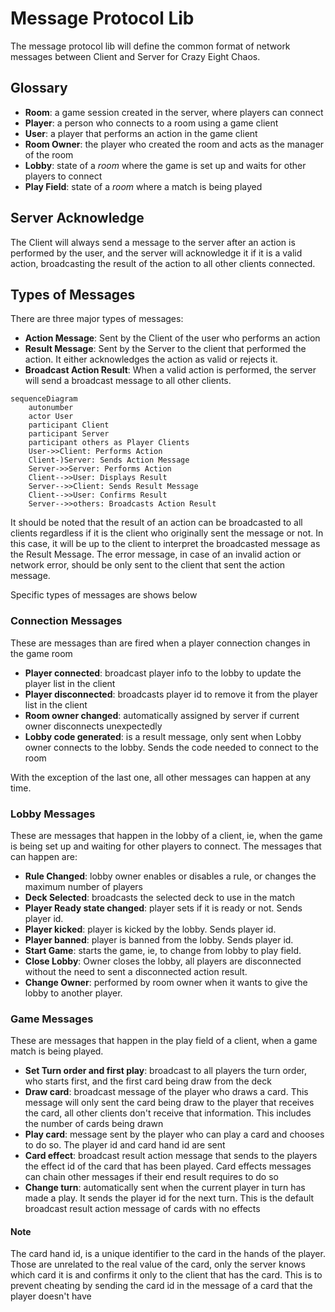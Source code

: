 # Message Protocol Lib

The message protocol lib will define the common format of network messages between Client and Server for Crazy Eight Chaos.

## Glossary

* __Room__: a game session created in the server, where players can connect
* __Player__: a person who connects to a room using a game client
* __User__: a player that performs an action in the game client
* __Room Owner__: the player who created the room and acts as the manager of the room
* __Lobby__: state of a _room_ where the game is set up and waits for other players to connect
* __Play Field__: state of a _room_ where a match is being played

## Server Acknowledge

The Client will always send a message to the server after an action is performed by the user, and the server will acknowledge it if it is a valid action, broadcasting the result of the action to all other clients connected.

## Types of Messages

There are three major types of messages:
* __Action Message__: Sent by the Client of the user who performs an action
* __Result Message__: Sent by the Server to the client that performed the action. It either acknowledges the action as valid or rejects it.
* __Broadcast Action Result__: When a valid action is performed, the server will send a broadcast message to all other clients.

```mermaid
sequenceDiagram
    autonumber
    actor User
    participant Client
    participant Server
    participant others as Player Clients
    User->>Client: Performs Action
    Client-)Server: Sends Action Message
    Server->>Server: Performs Action
    Client-->>User: Displays Result
    Server-->>Client: Sends Result Message
    Client-->>User: Confirms Result
    Server-->>others: Broadcasts Action Result
```

It should be noted that the result of an action can be broadcasted to all clients regardless if it is the client who originally sent the message or not. In this case, it will be up to the client to interpret the broadcasted message as the Result Message. The error message, in case of an invalid action or network error, should be only sent to the client that sent the action message.

Specific types of messages are shows below

### Connection Messages

These are messages than are fired when a player connection changes in the game room

* __Player connected__: broadcast player info to the lobby to update the player list in the client
* __Player disconnected__: broadcasts player id to remove it from the player list in the client
* __Room owner changed__: automatically assigned by server if current owner disconnects unexpectedly
* __Lobby code generated__: is a result message, only sent when Lobby owner connects to the lobby. Sends the code needed to connect to the room

With the exception of the last one, all other messages can happen at any time.


### Lobby Messages

These are messages that happen in the lobby of a client, ie, when the game is being set up and waiting for other players to connect. The messages that can happen are:

* __Rule Changed__: lobby owner enables or disables a rule, or changes the maximum number of players
* __Deck Selected__: broadcasts the selected deck to use in the match
* __Player Ready state changed__: player sets if it is ready or not. Sends player id.
* __Player kicked__: player is kicked by the lobby. Sends player id.
* __Player banned__: player is banned from the lobby. Sends player id.
* __Start Game__: starts the game, ie, to change from lobby to play field.
* __Close Lobby__: Owner closes the lobby, all players are disconnected without the need to sent a disconnected action result.
* __Change Owner__: performed by room owner when it wants to give the lobby to another player.

### Game Messages

These are messages that happen in the play field of a client, when a game match is being played.

* __Set Turn order and first play__: broadcast to all players the turn order, who starts first, and the first card being draw from the deck
* __Draw card__: broadcast message of the player who draws a card. This message will only sent the card being draw to the player that receives the card, all other clients don't receive that information. This includes the number of cards being drawn
* __Play card__: message sent by the player who can play a card and chooses to do so. The player id and card hand id are sent
* __Card effect__: broadcast result action message that sends to the players the effect id of the card that has been played. Card effects messages can chain other messages if their end result requires to do so
* __Change turn__: automatically sent when the current player in turn has made a play. It sends the player id for the next turn. This is the  default broadcast result action message of cards with no effects

#### Note
The card hand id, is a unique identifier to the card in the hands of the player. Those are unrelated to the real value of the card, only the server knows which card it is and confirms it only to the client that has the card. This is to prevent cheating by sending the card id in the message of a card that the player doesn't have